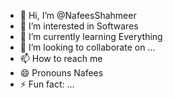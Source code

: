 - 👋 Hi, I’m @NafeesShahmeer
- 👀 I’m interested in Softwares
- 🌱 I’m currently learning Everything 
- 💞️ I’m looking to collaborate on ...
- 📫 How to reach me 
- 😄 Pronouns Nafees
- ⚡ Fun fact: ...

<!---
NafeesShahmeer/NafeesShahmeer is a ✨ special ✨ repository because its `README.md` (this file) appears on your GitHub profile.
You can click the Preview link to take a look at your changes.
--->
